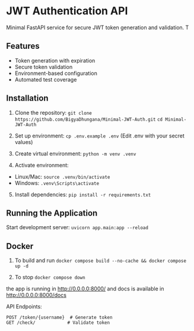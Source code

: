 # JWT Authentication API

Minimal FastAPI service for secure JWT token generation and validation. T

## Features

- Token generation with expiration
- Secure token validation
- Environment-based configuration
- Automated test coverage

## Installation

1. Clone the repository:
   `git clone https://github.com/BigyaDhungana/Minimal-JWT-Auth.git`
   `cd Minimal-JWT-Auth`

2. Set up environment:
   `cp .env.example .env`
   (Edit .env with your secret values)

3. Create virtual environment:
   `python -m venv .venv`

4. Activate environment:

- Linux/Mac: `source .venv/bin/activate`
- Windows: `.venv\Scripts\activate`

5. Install dependencies:
   `pip install -r requirements.txt`

## Running the Application

Start development server:
`uvicorn app.main:app --reload`

## Docker

1. To build and run
   `docker compose build --no-cache && docker compose up -d`

2. To stop
   `docker compose down`

the app is running in http://0.0.0.0:8000/ and docs is available in http://0.0.0.0:8000/docs

API Endpoints:

```
POST /token/{username}  # Generate token
GET /check/            # Validate token
```
